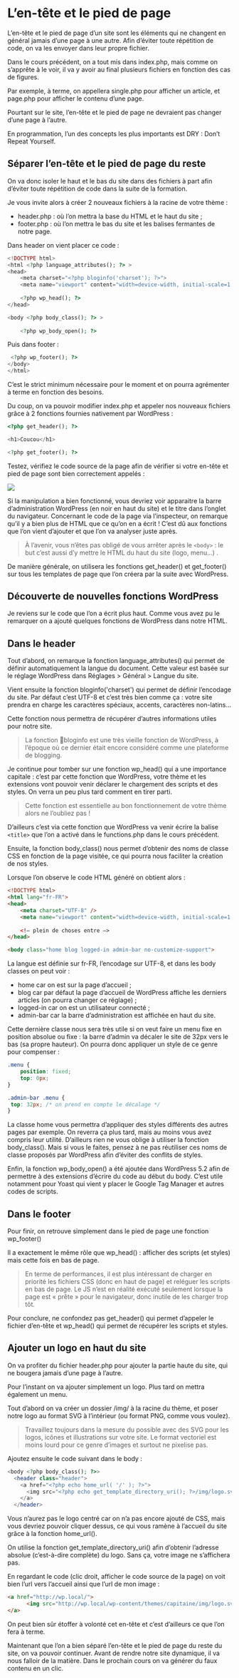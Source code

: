 # L’en-tête et le pied de page

L’en-tête et le pied de page d’un site sont les éléments qui ne changent en général jamais d’une page à une autre. Afin d’éviter toute répétition de code, on va les envoyer dans leur propre fichier.

Dans le cours précédent, on a tout mis dans index.php, mais comme on s’apprête à le voir, il va y avoir au final plusieurs fichiers en fonction des cas de figures.

Par exemple, à terme, on appellera single.php pour afficher un article, et page.php pour afficher le contenu d’une page.

Pourtant sur le site, l’en-tête et le pied de page ne devraient pas changer d’une page à l’autre.

En programmation, l’un des concepts les plus importants est DRY : Don’t Repeat Yourself.

## Séparer l’en-tête et le pied de page du reste

On va donc isoler le haut et le bas du site dans des fichiers à part afin d’éviter toute répétition de code dans la suite de la formation.

Je vous invite alors à créer 2 nouveaux fichiers à la racine de votre thème :

- header.php : où l’on mettra la base du HTML et le haut du site ;
- footer.php : où l’on mettra le bas du site et les balises fermantes de notre page.

Dans header on vient placer ce code :

```php
<!DOCTYPE html>
<html <?php language_attributes(); ?> >
<head>
    <meta charset="<?php bloginfo('charset'); ?>">
    <meta name="viewport" content="width=device-width, initial-scale=1, shrink-to-fit=no"/>
    
    <?php wp_head(); ?>
</head>

<body <?php body_class(); ?> >
    
    <?php wp_body_open(); ?>
```

Puis dans footer :

```php
 <?php wp_footer(); ?>
</body>
</html>
```

C’est le strict minimum nécessaire pour le moment et on pourra agrémenter à terme en fonction des besoins.

Du coup, on va pouvoir modifier index.php et appeler nos nouveaux fichiers grâce à 2 fonctions fournies nativement par WordPress :

```php
<?php get_header(); ?>

<h1>Coucou</h1>

<?php get_footer(); ?>
```

Testez, vérifiez le code source de la page afin de vérifier si votre en-tête et pied de page sont bien correctement appelés :

![](https://capitainewp.io/wp-content/uploads/2019/01/header-footer-fonctionnel-1000x950.jpg)

Si la manipulation a bien fonctionné, vous devriez voir apparaitre la barre d’administration WordPress (en noir en haut du site) et le titre dans l’onglet du navigateur. Concernant le code de la page via l’inspecteur, on remarque qu’il y a bien plus de HTML que ce qu’on en a écrit ! C’est dû aux fonctions que l’on vient d’ajouter et que l’on va analyser juste après.

> À l’avenir, vous n’êtes pas obligé de vous arrêter après le `<body>` : le but c’est aussi d’y mettre le HTML du haut du site (logo, menu…) .

De manière générale, on utilisera les fonctions get_header() et get_footer() sur tous les templates de page que l’on créera par la suite avec WordPress.

## Découverte de nouvelles fonctions WordPress

Je reviens sur le code que l’on a écrit plus haut. Comme vous avez pu le remarquer on a ajouté quelques fonctions de WordPress dans notre HTML.

## Dans le header

Tout d’abord, on remarque la fonction language_attributes() qui permet de définir automatiquement la langue du document. Cette valeur est basée sur le réglage WordPress dans Réglages > Général > Langue du site.

Vient ensuite la fonction bloginfo('charset') qui permet de définir l’encodage du site. Par défaut c’est UTF-8 et c’est très bien comme ça : votre site prendra en charge les caractères spéciaux, accents, caractères non-latins…

Cette fonction nous permettra de récupérer d’autres informations utiles pour notre site.

> La fonction bloginfo est une très vieille fonction de WordPress, à l’époque où ce dernier était encore considéré comme une plateforme de blogging.

Je continue pour tomber sur une fonction wp_head() qui a une importance capitale : c’est par cette fonction que WordPress, votre thème et les extensions vont pouvoir venir déclarer le chargement des scripts et des styles. On verra un peu plus tard comment en tirer parti.

> Cette fonction est essentielle au bon fonctionnement de votre thème alors ne l’oubliez pas !

D’ailleurs c’est via cette fonction que WordPress va venir écrire la balise `<title>` que l’on a activé dans le functions.php dans le cours précédent.

Ensuite, la fonction body_class() nous permet d’obtenir des noms de classe CSS en fonction de la page visitée, ce qui pourra nous faciliter la création de nos styles.

Lorsque l’on observe le code HTML généré on obtient alors :

```html
<!DOCTYPE html>
<html lang="fr-FR">
<head>
    <meta charset="UTF-8" />
    <meta name="viewport" content="width=device-width, initial-scale=1, shrink-to-fit=no"/>
    
    <!– plein de choses entre –>
</head>

<body class="home blog logged-in admin-bar no-customize-support">
```

La langue est définie sur fr-FR, l’encodage sur UTF-8, et dans les body classes on peut voir :

- home car on est sur la page d’accueil ;
- blog car par défaut la page d’accueil de WordPress affiche les derniers articles (on pourra changer ce réglage) ;
- logged-in car on est un utilisateur connecté ;
- admin-bar car la barre d’administration est affichée en haut du site.

Cette dernière classe nous sera très utile si on veut faire un menu fixe en position absolue ou fixe : la barre d’admin va décaler le site de 32px vers le bas (sa propre hauteur). On pourra donc appliquer un style de ce genre pour compenser :

```css
.menu {
    position: fixed;
    top: 0px;
}

.admin-bar .menu {
 top: 32px; /* on prend en compte le décalage */
}
```

La classe home vous permettra d’appliquer des styles différents des autres pages par exemple. On reverra ça plus tard, mais au moins vous avez compris leur utilité. D’ailleurs rien ne vous oblige à utiliser la fonction body_class(). Mais si vous le faites, pensez à ne pas réutiliser ces noms de classe proposés par WordPress afin d’éviter des conflits de styles.

Enfin, la fonction wp_body_open() a été ajoutée dans WordPress 5.2 afin de permettre à des extensions d’écrire du code au début du body. C’est utile notamment pour Yoast qui vient y placer le Google Tag Manager et autres codes de scripts.

## Dans le footer

Pour finir, on retrouve simplement dans le pied de page une fonction wp_footer()

Il a exactement le même rôle que wp_head() : afficher des scripts (et styles) mais cette fois en bas de page.

> En terme de performances, il est plus intéressant de charger en priorité les fichiers CSS (donc en haut de page) et reléguer les scripts en bas de page. Le JS n’est en réalité exécuté seulement lorsque la page est « prête » pour le navigateur, donc inutile de les charger trop tôt.

Pour conclure, ne confondez pas get_header() qui permet d’appeler le fichier d’en-tête et wp_head() qui permet de récupérer les scripts et styles.

## Ajouter un logo en haut du site

On va profiter du fichier header.php pour ajouter la partie haute du site, qui ne bougera jamais d’une page à l’autre.

Pour l’instant on va ajouter simplement un logo. Plus tard on mettra également un menu.

Tout d’abord on va créer un dossier /img/ à la racine du thème, et poser notre logo au format SVG à l’intérieur (ou format PNG, comme vous voulez).

> Travaillez toujours dans la mesure du possible avec des SVG pour les logos, icônes et illustrations sur votre site. Le format vectoriel est moins lourd pour ce genre d’images et surtout ne pixelise pas.

Ajoutez ensuite le code suivant dans le body :

```php
<body <?php body_class(); ?>>
  <header class="header">
    <a href="<?php echo home_url( '/' ); ?>">
      <img src="<?php echo get_template_directory_uri(); ?>/img/logo.svg" alt="Logo">
    </a>  
  </header>
```

Vous n’aurez pas le logo centré car on n’a pas encore ajouté de CSS, mais vous devriez pouvoir cliquer dessus, ce qui vous ramène à l’accueil du site grâce à la fonction home_url().

On utilise la fonction get_template_directory_uri() afin d’obtenir l’adresse absolue (c’est-à-dire complète) du logo. Sans ça, votre image ne s’affichera pas.

En regardant le code (clic droit, afficher le code source de la page) on voit bien l’url vers l’accueil ainsi que l’url de mon image : 

```html
<a href="http://wp.local/">
      <img src="http://wp.local/wp-content/themes/capitaine/img/logo.svg" alt="Logo" />
</a>
```

On peut bien sûr étoffer à volonté cet en-tête et c’est d’ailleurs ce que l’on fera à terme.

Maintenant que l’on a bien séparé l’en-tête et le pied de page du reste du site, on va pouvoir continuer. Avant de rendre notre site dynamique, il va nous falloir de la matière. Dans le prochain cours on va générer du faux contenu en un clic.
